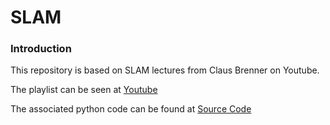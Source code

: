# SLAM

### Introduction

This repository is based on SLAM lectures from Claus Brenner on Youtube.

The playlist can be seen at [Youtube](https://www.youtube.com/playlist?list=PLpUPoM7Rgzi_7YWn14Va2FODh7LzADBSm)

The associated python code can be found at [Source Code](https://www.youtube.com/redirect?q=https%3A%2F%2Fdrive.google.com%2Fopen%3Fid%3D0BxwK9_xWk7ewUTFKVEIydTdfMzg&event=video_description&v=B2qzYCeT9oQ&redir_token=uXYJbJ6V1CFzEzM9Aw1dU8MyYTx8MTUzMDY4NTM5NkAxNTMwNTk4OTk2)


